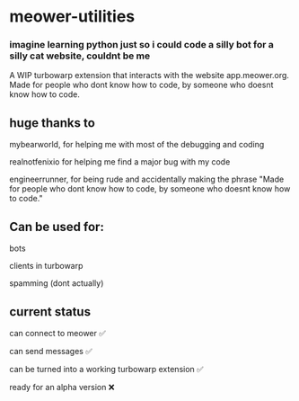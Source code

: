 # meower-utilities
### imagine learning python just so i could code a silly bot for a silly cat website, couldnt be me
A WIP turbowarp extension that interacts with the website app.meower.org. Made for people who dont know how to code, by someone who doesnt know how to code.

huge thanks to
-
mybearworld, for helping me with most of the debugging and coding

realnotfenixio for helping me find a major bug with my code

engineerrunner, for being rude and accidentally making the phrase "Made for people who dont know how to code, by someone who doesnt know how to code."



Can be used for:
-
bots

clients in turbowarp

spamming (dont actually)



current status
-
can connect to meower ✅

can send messages ✅

can be turned into a working turbowarp extension ✅

ready for an alpha version ❌


